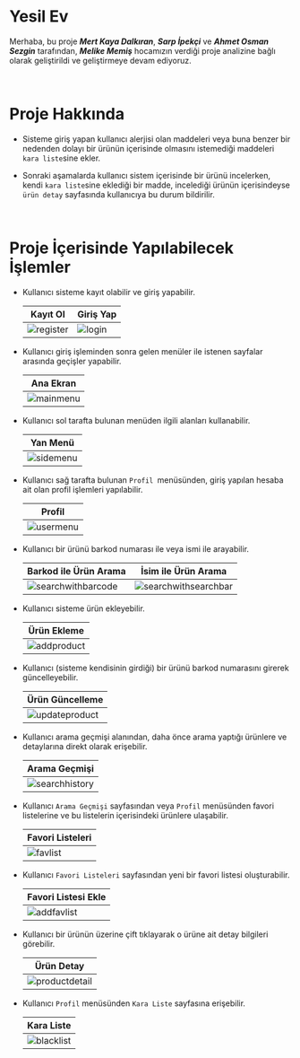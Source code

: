 # Yesil Ev

Merhaba, bu proje ***Mert Kaya Dalkıran***, ***Sarp İpekçi*** ve ***Ahmet Osman Sezgin*** tarafından, ***Melike Memiş*** hocamızın verdiği proje analizine bağlı olarak geliştirildi ve geliştirmeye devam ediyoruz. 

<br>

# Proje Hakkında

- Sisteme giriş yapan kullanıcı alerjisi olan maddeleri veya buna benzer bir nedenden dolayı bir ürünün içerisinde olmasını istemediği maddeleri `kara liste`sine ekler.

- Sonraki aşamalarda kullanıcı sistem içerisinde bir ürünü incelerken, kendi `kara liste`sine eklediği bir madde, incelediği ürünün içerisindeyse `ürün detay` sayfasında kullanıcıya bu durum bildirilir. 

<br>

# Proje İçerisinde Yapılabilecek İşlemler

- Kullanıcı sisteme kayıt olabilir ve giriş yapabilir.

  |Kayıt Ol|Giriş Yap|
  |-|-|
  |![register](https://user-images.githubusercontent.com/44196434/188368817-deb82d15-84a4-4aee-8d02-e9b2c7023d5e.png)|![login](https://user-images.githubusercontent.com/44196434/188378056-33aeec51-591b-4c57-932c-da08ecc1c9a8.png)|

- Kullanıcı giriş işleminden sonra gelen menüler ile istenen sayfalar arasında geçişler yapabilir.

  |Ana Ekran|
  |-|
  |![mainmenu](https://user-images.githubusercontent.com/44196434/188379905-091acc7f-1488-4ed9-89af-ffafedb2be6d.png)|

- Kullanıcı sol tarafta bulunan menüden ilgili alanları kullanabilir.

  |Yan Menü|
  |-|
  |![sidemenu](https://user-images.githubusercontent.com/44196434/188380829-d5f0876c-7719-40bf-8f0d-a34fe9220292.png)|

- Kullanıcı sağ tarafta bulunan `Profil `menüsünden, giriş yapılan hesaba ait olan profil işlemleri yapılabilir.

  |Profil|
  |-|
  |![usermenu](https://user-images.githubusercontent.com/44196434/188381460-86e1c9ae-7bca-4d5c-9fb7-c1018c1041d5.png)|

- Kullanıcı bir ürünü barkod numarası ile veya ismi ile arayabilir.
  
  |Barkod ile Ürün Arama|İsim ile Ürün Arama|
  |-|-|
  |![searchwithbarcode](https://user-images.githubusercontent.com/44196434/188381796-d94f6613-849a-4f3b-b5db-8e5d850b9f15.png)|![searchwithsearchbar](https://user-images.githubusercontent.com/44196434/188381894-42d3679d-3683-446b-873c-e3ae463d4f84.png)|

- Kullanıcı sisteme ürün ekleyebilir.
  
  |Ürün Ekleme|
  |-|
  |![addproduct](https://user-images.githubusercontent.com/44196434/188382212-229d561e-7fc2-4937-a91d-82b177d8390a.png)|

- Kullanıcı (sisteme kendisinin girdiği) bir ürünü barkod numarasını girerek güncelleyebilir.

  |Ürün Güncelleme|
  |-|
  |![updateproduct](https://user-images.githubusercontent.com/44196434/188382521-050f2381-7162-4b6c-ab18-14e92a1e9b07.png)|

- Kullanıcı arama geçmişi alanından, daha önce arama yaptığı ürünlere ve detaylarına direkt olarak erişebilir.
  
  |Arama Geçmişi|
  |-|
  |![searchhistory](https://user-images.githubusercontent.com/44196434/188382779-afa50d3b-161a-43d8-af2a-9c48f44c9c07.png)|

- Kullanıcı `Arama Geçmişi` sayfasından veya `Profil` menüsünden favori listelerine ve bu listelerin içerisindeki ürünlere ulaşabilir.

  |Favori Listeleri|
  |-|
  |![favlist](https://user-images.githubusercontent.com/44196434/188383154-518b4796-d406-4cc5-acd2-2cd61b7f9d33.png)|

- Kullanıcı `Favori Listeleri` sayfasından yeni bir favori listesi oluşturabilir.
  
  |Favori Listesi Ekle|
  |-|
  |![addfavlist](https://user-images.githubusercontent.com/44196434/188383724-47bb889f-1dc7-46d4-baf5-525166b31686.png)|

- Kullanıcı bir ürünün üzerine çift tıklayarak o ürüne ait detay bilgileri görebilir.
  
  |Ürün Detay|
  |-|
  |![productdetail](https://user-images.githubusercontent.com/44196434/188383427-dc69a29d-ba24-4727-9b11-8e7947956630.png)|
  
- Kullanıcı `Profil` menüsünden `Kara Liste` sayfasına erişebilir.

  |Kara Liste|
  |-|
  |![blacklist](https://user-images.githubusercontent.com/44196434/188383876-0750b9ff-97e2-4ec6-b7d9-2f583ee40839.png)|

